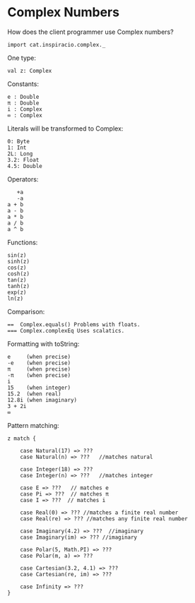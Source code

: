# Complex Numbers

How does the client programmer use Complex numbers?

    import cat.inspiracio.complex._

One type:

    val z: Complex
    
Constants:

    e : Double
    π : Double
    i : Complex
    ∞ : Complex

Literals will be transformed to Complex:

    0: Byte
    1: Int
    2L: Long
    3.2: Float
    4.5: Double
    
Operators:
    
       +a
       -a
    a + b
    a - b
    a * b
    a / b
    a ^ b

Functions:

    sin(z)
    sinh(z)
    cos(z)
    cosh(z)
    tan(z)
    tanh(z)
    exp(z)
    ln(z)

Comparison:

    ==  Complex.equals() Problems with floats.
    === Complex.complexEq Uses scalatics.

Formatting with toString:

    e     (when precise)
    -e    (when precise)
    π     (when precise)
    -π    (when precise)
    i
    15    (when integer)
    15.2  (when real)
    12.8i (when imaginary)
    3 + 2i
    ∞

Pattern matching:

    z match {

        case Natural(17) => ???
        case Natural(n) => ???   //matches natural

        case Integer(18) => ???
        case Integer(n) => ???   //matches integer
        
        case E => ???   // matches e
        case Pi => ???  // matches π
        case I => ???  // matches i
        
        case Real(0) => ??? //matches a finite real number
        case Real(re) => ??? //matches any finite real number

        case Imaginary(4.2) => ???  //imaginary
        case Imaginary(im) => ??? //imaginary
        
        case Polar(5, Math.PI) => ???
        case Polar(m, a) => ???
        
        case Cartesian(3.2, 4.1) => ???
        case Cartesian(re, im) => ???
        
        case Infinity => ??? 
    }
